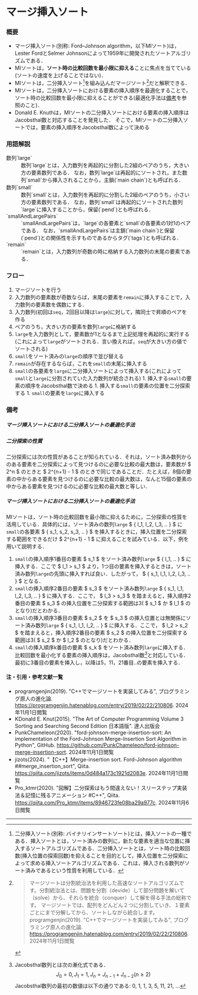 <!-- Markdownで数式を表示するためのスクリプト -->
<script type="text/javascript" async src="https://cdnjs.cloudflare.com/ajax/libs/mathjax/3.2.2/es5/tex-mml-chtml.min.js">
</script>
<script type="text/x-mathjax-config">
 MathJax.Hub.Config({
 tex2jax: {
 inlineMath: [['$', '$'] ],
 displayMath: [ ['$$','$$'], ["\\[","\\]"] ]
 }
 });
</script>

# マージ挿入ソート

### 概要
- マージ挿入ソート(別称: Ford–Johnson algorithm，以下MIソート)は，Lester FordとSelmer Johnsonによって1959年に開発されたソートアルゴリズムである．
- MIソートは，**ソート時の比較回数を最小限に抑える**ことに焦点を当てている(ソートの速度を上げることではない)．
- MIソートは，二分挿入ソート[^1]を組み込んだマージソート[^2]だと解釈できる．
- MIソートは，二分挿入ソートにおける要素の挿入順序を最適化することで，ソート時の比較回数を最小限に抑えることができる(最適化手法は[備考](#備考)を参照のこと)．
- Donald E. Knuthは，MIソートの二分挿入ソートにおける要素の挿入順序はJacobsthal数と対応することを発見した．
  そこで，MIソートの二分挿入ソートでは，要素の挿入順序をJacobsthal数によって決める

### 用語解説
  <dt>数列`large`</dt>
  <dd>
    数列`large`とは，入力数列を再起的に分割した2組のペアのうち，大きい方の要素数列である．
    なお，数列`large`は再起的にソートされ，また数列`small`から挿入されることから，主鎖(`main chain`)とも呼ばれる．
  </dd>
  <dt>数列`small`</dt>
  <dd>
    数列`small`とは，入力数列を再起的に分割した2組のペアのうち，小さい方の要素数列である．
    なお，数列`small`は再起的にソートされた数列`large`に挿入することから，保留(`pend`)とも呼ばれる．
  </dd>
  <dt>`smallAndLargePairs`</dt>
  <dd>
    `smallAndLargePairs`は，`large`の各要素と`small`の各要素の1対1のペアである．
    なお，`smallAndLargePairs`は主鎖(`main chain`)と保留(`pend`)との関係性を示すものであるからタグ(`tags`)とも呼ばれる．
  </dd>
  <dt>`remain`</dt>
  <dd>`remain`とは，入力数列が奇数の時に格納する入力数列の末尾の要素である．</dd>

### フロー
1. マージソートを行う
  1. 入力数列の要素数が奇数ならば，末尾の要素を`remain`に挿入することで，入力数列の要素数を偶数にする．
  1. 入力数列(初回は`seq`，2回目以降は`large`)に対して，隣同士で昇順のペアを作る
  1. ペアのうち，大きい方の要素を数列`large`に格納する
  1. `large`を入力数列として，要素数が1となるまで上記処理を再起的に実行する(これによって`large`がソートされる．言い換えれば，`seq`が大きい方の値でソートされる)
  1. `small`をソート済みの`large`の順序で並び替える
  1. `remain`が存在するならば，これを`small`の末尾に挿入する
  1. `small`の各要素を`large`に二分挿入ソートによって挿入する(これによって`small`と`large`に分割されていた入力数列が統合される)
    1. 挿入する`small`の要素の順序をJacobsthal数で決める
    1. 挿入する`small`の要素の位置を二分探索する
    1. `small`の要素を`large`に挿入する



### 備考
##### マージ挿入ソートにおける二分挿入ソートの最適化手法
##### 二分探索の性質
二分探索には次の性質があることが知られている．それは，ソート済み数列からのある要素を二分探索によって見つけるのに必要な比較の最大数は，要素数が $ 2^n $ のときと $ 2^{n+1} - 1 $ のときで同じであることだ．たとえば，8個の要素の中からある要素を見つけるのに必要な比較の最大数は，なんと15個の要素の中からある要素を見つけるのに必要な比較の最大数と等しい．

##### マージ挿入ソートにおける二分挿入ソートの最適化手法
MIソートは，ソート時の比較回数を最小限に抑えるために，二分探索の性質を活用している．具体的には，ソート済みの数列`large` $ \{ l_1, l_2, l_3, .. \} $ に`small`の各要素 $ \{ s_1, s_2, s_3, .. \} $ を挿入するときに，挿入位置を二分探索する範囲をできるだけ $ 2^{n+1} - 1 $ に抑えることを試みている．以下，例を用いて説明する．
1. `small`の挿入順序1番目の要素 $ s_1 $ をソート済み数列`large` $ \{ l_1, .. \} $ に挿入する．ここで $ l_1 > s_1 $ より，1つ目の要素を挿入するときは，ソート済み数列`large`の先頭に挿入すれば良い．したがって， $ \{ s_1, l_1, l_2, l_3, .. \} $ となる．
2. `small`の挿入順序2番目の要素 $ s_3 $ をソート済み数列`large` $ \{ s_1, l_1, l_2, l_3, .. \} $ に挿入する．ここで， $ l_3 > s_3 $ を踏まえると，挿入順序2番目の要素 $ s_3 $ の挿入位置を二分探索する範囲は3( $ s_1 $ か $ l_1 $ のとなり)だとわかる．
3. `small`の挿入順序3番目の要素 $ s_2 $ を $ s_3 $ の挿入位置とは無関係にソート済み数列`large` $ \{ s_1, l_1, l_2, .. \} $ に挿入する．ここで， $ l_2 > s_2 $ を踏まえると，挿入順序2番目の要素 $ s_2 $ の挿入位置を二分探索する範囲は3( $ s_2 $ か $ l_2 $ のとなり)だとわかる．
4. `small`の挿入順序k番目の要素 $ s_k $ をソート済み数列`large`に挿入する．比較回数を最小化する要素の挿入順序は，Jacobsthal数[^3]と対応している．最初に3番目の要素を挿入し，以降は5，11，21番目..の要素を挿入する．



#### 注・引用・参考文献一覧
- programgenjin(2019). "C++でマージソートを実装してみる", プログラミング原人の進化論. <https://programgenjin.hatenablog.com/entry/2019/02/22/210806>. 2024年11月1日閲覧
- KDonald E. Knut(2015). "The Art of Computer Programming Volume 3 Sorting and Searching Second Edition 日本語版". 達人出版会
- PunkChameleon(2020). "ford-johnson-merge-insertion-sort: An implementation of the Ford-Johnson Merge-Insertion Sort Algorithm in Python", GitHub. <https://github.com/PunkChameleon/ford-johnson-merge-insertion-sort>. 2024年11月1日閲覧
- jizots(2024). "【C++】Merge-insertion sort. Ford-Johnson algorithm ##merge_insertion_sort", Qiita. <https://qiita.com/jizots/items/0d484a173c1921d2083e>. 2024年11月1日閲覧
- Pro_ktmr(2020). "図解】二分探索はもう間違えない！スリーステップ実装法＆記憶に残るアニメーション #C++", Qiita. <https://qiita.com/Pro_ktmr/items/8946723fe08ba29a977c>. 2024年11月6日閲覧

---

[^1]: 二分挿入ソート(別称: バイナリインサートソート)とは，挿入ソートの一種である．挿入ソートとは，ソート済みの数列に，新たな要素を適当な位置に挿入するソートアルゴリズムである．二分挿入ソートとは，ソート時の比較回数(挿入位置の探索回数)を抑えることを目的として，挿入位置を二分探索によって求める挿入ソートアルゴリズムである．これは，挿入される数列がソート済みであるという性質を利用している．

[^2]: > マージソートは分割統治法を利用した高速なソートアルゴリズムです。分割統治法とは、問題を分割（devide）して部分問題を解いて（solve）から、それらを統合（conquer）して解を得る手法の総称です。
マージソートでは、配列をどんどん２つに分割していき、１要素ごとにまで分解してから、ソートしながら統合します。
programgenjin(2019). "C++でマージソートを実装してみる", プログラミング原人の進化論. <https://programgenjin.hatenablog.com/entry/2019/02/22/210806>. 2024年11月1日閲覧

[^3]: Jacobsthal数列とは次の漸化式である．
$$ J_0 = 0, J_1 = 1, J_n = J_{n-1} + J_{n-2} (n ≥ 2) $$
Jacobsthal数列の最初の数値は以下の通りである: 0, 1, 1, 3, 5, 11, 21, ...
